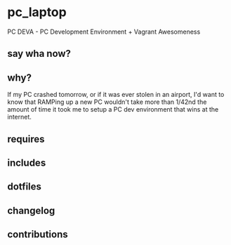 # pc_laptop
PC DEVA - PC Development Environment + Vagrant Awesomeness

## say wha now?

## why?
If my PC crashed tomorrow, or if it was ever stolen in an airport, I'd want to know that RAMPing up a new PC wouldn't take more than 1/42nd the amount of time it took me to setup a PC dev environment that wins at the internet.

## requires

## includes

## dotfiles

## changelog 

## contributions
